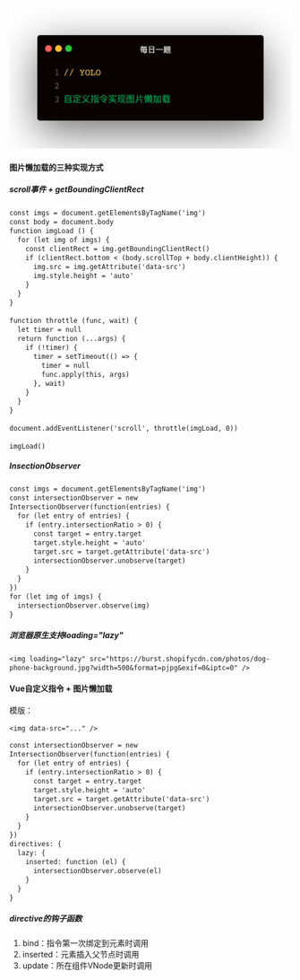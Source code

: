 
![](1.jpeg)

#### 图片懒加载的三种实现方式
##### scroll事件 + getBoundingClientRect
```
const imgs = document.getElementsByTagName('img')
const body = document.body
function imgLoad () {
  for (let img of imgs) {
    const clientRect = img.getBoundingClientRect()
    if (clientRect.bottom < (body.scrollTop + body.clientHeight)) {
      img.src = img.getAttribute('data-src')
      img.style.height = 'auto'
    }
  }
}

function throttle (func, wait) {
  let timer = null
  return function (...args) {
    if (!timer) {
      timer = setTimeout(() => {
        timer = null
        func.apply(this, args)
      }, wait)
    }
  }
}

document.addEventListener('scroll', throttle(imgLoad, 0))

imgLoad()
```

##### InsectionObserver
```
const imgs = document.getElementsByTagName('img')
const intersectionObserver = new IntersectionObserver(function(entries) {
  for (let entry of entries) {
    if (entry.intersectionRatio > 0) {
      const target = entry.target
      target.style.height = 'auto'
      target.src = target.getAttribute('data-src')
      intersectionObserver.unobserve(target)
    }
  }
})
for (let img of imgs) {
  intersectionObserver.observe(img)
}
```

##### 浏览器原生支持loading="lazy"
```
<img loading="lazy" src="https://burst.shopifycdn.com/photos/dog-phone-background.jpg?width=500&format=pjpg&exif=0&iptc=0" />
```

#### Vue自定义指令 + 图片懒加载
模版：
```
<img data-src="..." />
```   

```
const intersectionObserver = new IntersectionObserver(function(entries) {
  for (let entry of entries) {
    if (entry.intersectionRatio > 0) {
      const target = entry.target
      target.style.height = 'auto'
      target.src = target.getAttribute('data-src')
      intersectionObserver.unobserve(target)
    }
  }
})
directives: {
  lazy: {
    inserted: function (el) {
      intersectionObserver.observe(el)
    }
  }
}
```

##### directive的钩子函数
1. bind：指令第一次绑定到元素时调用
2. inserted：元素插入父节点时调用
3. update：所在组件VNode更新时调用